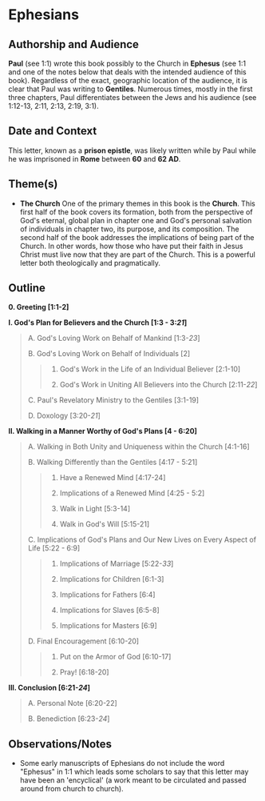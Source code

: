 # Ephesians

## Authorship and Audience
**Paul** (see 1:1) wrote this book possibly to the Church in **Ephesus** (see 1:1 and one of the notes below that deals with the intended audience of this book). Regardless of the exact, geographic location of the audience, it is clear that Paul was writing to **Gentiles**. Numerous times, mostly in the first three chapters, Paul differentiates between the Jews and his audience (see 1:12-13, 2:11, 2:13, 2:19, 3:1).

## Date and Context
This letter, known as a **prison epistle**, was likely written while by Paul while he was imprisoned in **Rome** between **60** and **62 AD**.

## Theme(s)
- **The Church**  One of the primary themes in this book is the **Church**. This first half of the book covers its formation, both from the perspective of God's eternal, global plan in chapter one and God's personal salvation of individuals in chapter two, its purpose, and its composition. The second half of the book addresses the implications of being part of the Church. In other words, how those who have put their faith in Jesus Christ must live now that they are part of the Church. This is a powerful letter both theologically and pragmatically.

## Outline
**0. Greeting  [1:1-2]**

**I. God's Plan for Believers and the Church  [1:3 - 3:*21*]**

  > A. God's Loving Work on Behalf of Mankind  [1:3-*23*]
  > 
  > B. God's Loving Work on Behalf of Individuals  [2]
  > 
  >  > 1. God's Work in the Life of an Individual Believer  [2:1-10]
  >  > 
  >  > 2. God's Work in Uniting All Believers into the Church  [2:11-*22*]
  > 
  > C. Paul's Revelatory Ministry to the Gentiles  [3:1-19]
  > 
  > D. Doxology  [3:20-*21*]

**II. Walking in a Manner Worthy of God's Plans  [4 - 6:20]**

  > A. Walking in Both Unity and Uniqueness within the Church  [4:1-16]
  > 
  > B. Walking Differently than the Gentiles  [4:17 - 5:21]
  > 
  >  > 1. Have a Renewed Mind  [4:17-24]
  >  > 
  >  > 2. Implications of a Renewed Mind  [4:25 - 5:2]
  >  > 
  >  > 3. Walk in Light  [5:3-14]
  >  > 
  >  > 4. Walk in God's Will  [5:15-21]
  > 
  > C. Implications of God's Plans and Our New Lives on Every Aspect of Life  [5:22 - 6:9]
  > 
  >  > 1. Implications of Marriage  [5:22-*33*]
  >  > 
  >  > 2. Implications for Children  [6:1-3]
  >  > 
  >  > 3. Implications for Fathers  [6:4]
  >  > 
  >  > 4. Implications for Slaves  [6:5-8]
  >  > 
  >  > 5. Implications for Masters  [6:9]
  > 
  > D. Final Encouragement  [6:10-20]
  > 
  >  > 1. Put on the Armor of God  [6:10-17]
  >  > 
  >  > 2. Pray!  [6:18-20]

**III. Conclusion  [6:21-*24*]**

  > A. Personal Note  [6:20-22]
  > 
  > B. Benediction  [6:23-*24*]

## Observations/Notes
  - Some early manuscripts of Ephesians do not include the word "Ephesus" in 1:1 which leads some scholars to say that this letter may have been an 'encyclical' (a work meant to be circulated and passed around from church to church).
